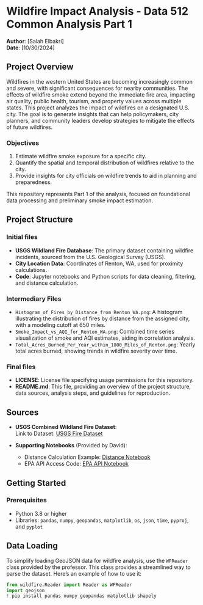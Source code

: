 
# Wildfire Impact Analysis - Data 512 Common Analysis Part 1

**Author**: [Salah Elbakri]  
**Date**: [10/30/2024]

## Project Overview

Wildfires in the western United States are becoming increasingly common and severe, with significant consequences for nearby communities. The effects of wildfire smoke extend beyond the immediate fire area, impacting air quality, public health, tourism, and property values across multiple states. This project analyzes the impact of wildfires on a designated U.S. city. The goal is to generate insights that can help policymakers, city planners, and community leaders develop strategies to mitigate the effects of future wildfires.

### Objectives
1. Estimate wildfire smoke exposure for a specific city.
2. Quantify the spatial and temporal distribution of wildfires relative to the city.
3. Provide insights for city officials on wildfire trends to aid in planning and preparedness.

This repository represents Part 1 of the analysis, focused on foundational data processing and preliminary smoke impact estimation.

## Project Structure

### Initial files

- **USGS Wildland Fire Database**: The primary dataset containing wildfire incidents, sourced from the U.S. Geological Survey (USGS).
- **City Location Data**: Coordinates of Renton, WA, used for proximity calculations.
- **Code**: Jupyter notebooks and Python scripts for data cleaning, filtering, and distance calculation.


### Intermediary Files

- `Histogram_of_Fires_by_Distance_from_Renton_WA.png`: A histogram illustrating the distribution of fires by distance from the assigned city, with a modeling cutoff at 650 miles.
- `Smoke_Impact_vs_AQI_for_Renton_WA.png`: Combined time series visualization of smoke and AQI estimates, aiding in correlation analysis.
- `Total_Acres_Burned_Per_Year_within_1800_Miles_of_Renton.png`: Yearly total acres burned, showing trends in wildfire severity over time.

### Final files

- **LICENSE**: License file specifying usage permissions for this repository.
- **README.md**: This file, providing an overview of the project structure, data sources, analysis steps, and guidelines for reproduction.

## Sources

- **USGS Combined Wildland Fire Dataset**:  
  Link to Dataset: [USGS Fire Dataset](https://www.sciencebase.gov/catalog/item/61aa537dd34eb622f699df81)
  
- **Supporting Notebooks** (Provided by David):  
  - Distance Calculation Example: [Distance Notebook](https://drive.google.com/file/d/1qNI6hji8CvDeBsnLDAhJXvaqf2gcg8UV/view?usp=drive_link)  
  - EPA API Access Code: [EPA API Notebook](https://drive.google.com/file/d/1bxl9qrb_52RocKNGfbZ5znHVqFDMkUzf/view?usp=drive_link)

## Getting Started

### Prerequisites
- Python 3.8 or higher
- Libraries: `pandas`, `numpy`, `geopandas`, `matplotlib`, `os`, `json`, `time`, `pyproj`, and `pyplot`

## Data Loading

To simplify loading GeoJSON data for wildfire analysis, use the `WFReader` class provided by the professor. This class provides a streamlined way to parse the dataset. Here’s an example of how to use it:

```python
from wildfire.Reader import Reader as WFReader
import geojson
! pip install pandas numpy geopandas matplotlib shapely
